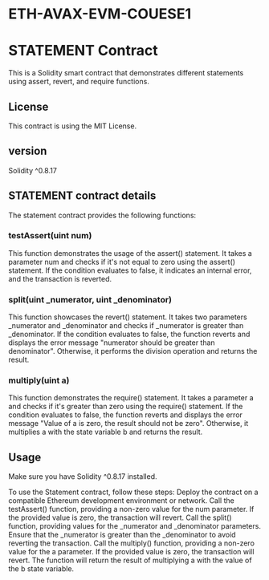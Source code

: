 # ETH-AVAX-EVM-COUESE1

# STATEMENT Contract
This is a Solidity smart contract that demonstrates different statements using assert, revert, and require functions.

## License
This contract is using the MIT License.

## version 
Solidity ^0.8.17

## STATEMENT contract details
The statement contract provides the following functions:

### testAssert(uint num)
This function demonstrates the usage of the assert() statement.
It takes a parameter num and checks if it's not equal to zero using the assert() statement. 
If the condition evaluates to false, it indicates an internal error, and the transaction is reverted.
### split(uint _numerator, uint _denominator)
This function showcases the revert() statement. 
It takes two parameters _numerator and _denominator and checks if _numerator is greater than _denominator. 
If the condition evaluates to false, the function reverts and displays the error message "numerator should be greater than denominator". 
Otherwise, it performs the division operation and returns the result.
### multiply(uint a)
This function demonstrates the require() statement. 
It takes a parameter a and checks if it's greater than zero using the require() statement. 
If the condition evaluates to false, the function reverts and displays the error message "Value of a is zero, the result should not be zero". 
Otherwise, it multiplies a with the state variable b and returns the result.
## Usage
Make sure you have Solidity ^0.8.17 installed.

To use the Statement contract, follow these steps:
Deploy the contract on a compatible Ethereum development environment or network.
Call the testAssert() function, providing a non-zero value for the num parameter. If the provided value is zero, the transaction will revert.
Call the split() function, providing values for the _numerator and _denominator parameters. Ensure that the _numerator is greater than the _denominator to avoid reverting the transaction.
Call the multiply() function, providing a non-zero value for the a parameter. If the provided value is zero, the transaction will revert. The function will return the result of multiplying a with the value of the b state variable.
